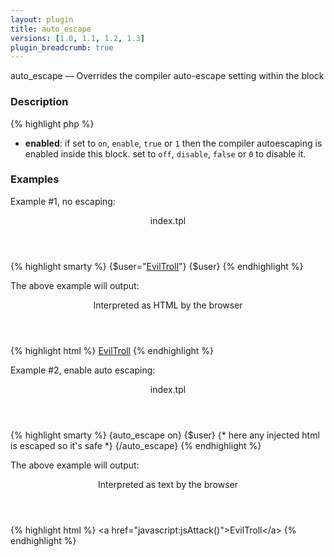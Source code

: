 ```yaml
---
layout: plugin
title: auto_escape
versions: [1.0, 1.1, 1.2, 1.3]
plugin_breadcrumb: true
---
```


auto_escape — Overrides the compiler auto-escape setting within the block

### Description
<div class="code-box synopsis">
{% highlight php %}
<?php
auto_escape(mixed $enabled)
{% endhighlight %}
</div>

* **enabled**: if set to `on`, `enable`, `true` or `1` then the compiler autoescaping is enabled inside this block.
 set to `off`, `disable`, `false` or `0` to disable it.

### Examples
Example #1, no escaping:
<div class="code-box">
<header>index.tpl</header>
{% highlight smarty %}
{$user="<a href=\"javascript:jsAttack()\">EvilTroll</a>"}
{$user}
{% endhighlight %}
</div>

The above example will output:
<div class="code-box">
<header>Interpreted as HTML by the browser</header>
{% highlight html %}
<a href="javascript:jsAttack()">EvilTroll</a>
{% endhighlight %}
</div>

Example #2, enable auto escaping:
<div class="code-box">
<header>index.tpl</header>
{% highlight smarty %}
{auto_escape on}
{$user} {* here any injected html is escaped so it's safe *}
{/auto_escape}
{% endhighlight %}
</div>

The above example will output:
<div class="code-box">
<header>Interpreted as text by the browser</header>
{% highlight html %}
&lt;a href="javascript:jsAttack()"&gt;EvilTroll&lt;/a&gt;
{% endhighlight %}
</div>